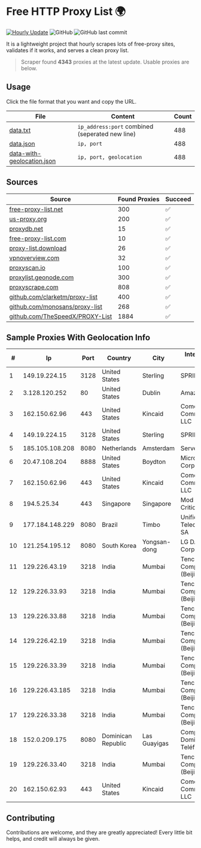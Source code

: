 
# Free HTTP Proxy List 🌍

[![Hourly Update](https://github.com/mertguvencli/http-proxy-list/actions/workflows/main.yml/badge.svg?branch=main)](https://github.com/mertguvencli/http-proxy-list/actions/workflows/main.yml)
![GitHub](https://img.shields.io/github/license/mertguvencli/http-proxy-list)
![GitHub last commit](https://img.shields.io/github/last-commit/mertguvencli/http-proxy-list)

It is a lightweight project that hourly scrapes lots of free-proxy sites, validates if it works, and serves a clean proxy list.


> Scraper found **4343** proxies at the latest update. Usable proxies are below.

## Usage

Click the file format that you want and copy the URL.


|File|Content|Count|
|----|-------|-----|
|[data.txt](https://raw.githubusercontent.com/mertguvencli/http-proxy-list/main/proxy-list/data.txt)|`ip_address:port` combined (seperated new line)|488|
|[data.json](https://raw.githubusercontent.com/mertguvencli/http-proxy-list/main/proxy-list/data.json)|`ip, port`|488|
|[data-with-geolocation.json](https://raw.githubusercontent.com/mertguvencli/http-proxy-list/main/proxy-list/data-with-geolocation.json)|`ip, port, geolocation`|488|

## Sources

|Source|Found Proxies|Succeed|
|------|-------------|-------|
|[free-proxy-list.net](https://free-proxy-list.net)|300|✅|
|[us-proxy.org](https://www.us-proxy.org)|200|✅|
|[proxydb.net](http://proxydb.net)|15|✅|
|[free-proxy-list.com](https://free-proxy-list.com/?page=&port=&type%5B%5D=http&type%5B%5D=https&up_time=0&search=Search)|10|✅|
|[proxy-list.download](https://www.proxy-list.download/HTTP)|26|✅|
|[vpnoverview.com](https://vpnoverview.com/privacy/anonymous-browsing/free-proxy-servers)|32|✅|
|[proxyscan.io](https://www.proxyscan.io)|100|✅|
|[proxylist.geonode.com](https://proxylist.geonode.com/api/proxy-list?limit=300&page=1&sort_by=lastChecked&sort_type=desc&protocols=http,https)|300|✅|
|[proxyscrape.com](https://api.proxyscrape.com/v2/?request=displayproxies&protocol=http&timeout=10000&country=all&ssl=all&anonymity=all)|808|✅|
|[github.com/clarketm/proxy-list](https://raw.githubusercontent.com/clarketm/proxy-list/master/proxy-list-raw.txt)|400|✅|
|[github.com/monosans/proxy-list](https://raw.githubusercontent.com/monosans/proxy-list/main/proxies/http.txt)|268|✅|
|[github.com/TheSpeedX/PROXY-List](https://raw.githubusercontent.com/TheSpeedX/PROXY-List/master/http.txt)|1884|✅|


## Sample Proxies With Geolocation Info

|#|Ip|Port|Country|City|Internet Service Provider|
|-|--|----|-------|----|-------------------------|
|1|149.19.224.15|3128|United States|Sterling|SPRINT|
|2|3.128.120.252|80|United States|Dublin|Amazon.com, Inc.|
|3|162.150.62.96|443|United States|Kincaid|Comcast Cable Communications, LLC|
|4|149.19.224.15|3128|United States|Sterling|SPRINT|
|5|185.105.108.208|8080|Netherlands|Amsterdam|Serverius|
|6|20.47.108.204|8888|United States|Boydton|Microsoft Corporation|
|7|162.150.62.96|443|United States|Kincaid|Comcast Cable Communications, LLC|
|8|194.5.25.34|443|Singapore|Singapore|Mod Mission Critical LLC|
|9|177.184.148.229|8080|Brazil|Timbo|Unifique TelecomunicaÔÔes SA|
|10|121.254.195.12|8080|South Korea|Yongsan-dong|LG DACOM Corporation|
|11|129.226.43.19|3218|India|Mumbai|Tencent Cloud Computing (Beijing) Co|
|12|129.226.33.93|3218|India|Mumbai|Tencent Cloud Computing (Beijing) Co|
|13|129.226.33.88|3218|India|Mumbai|Tencent Cloud Computing (Beijing) Co|
|14|129.226.42.19|3218|India|Mumbai|Tencent Cloud Computing (Beijing) Co|
|15|129.226.33.39|3218|India|Mumbai|Tencent Cloud Computing (Beijing) Co|
|16|129.226.43.185|3218|India|Mumbai|Tencent Cloud Computing (Beijing) Co|
|17|129.226.33.38|3218|India|Mumbai|Tencent Cloud Computing (Beijing) Co|
|18|152.0.209.175|8080|Dominican Republic|Las Guayigas|Compañía Dominicana de Teléfonos S. A.|
|19|129.226.33.40|3218|India|Mumbai|Tencent Cloud Computing (Beijing) Co|
|20|162.150.62.93|443|United States|Kincaid|Comcast Cable Communications, LLC|



## Contributing

Contributions are welcome, and they are greatly appreciated! Every
little bit helps, and credit will always be given.

